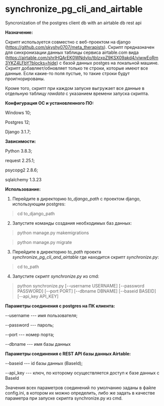 # synchronize_pg_cli_and_airtable
Syncronization of the postgres client db with an airtable db rest api


**Назначение:**


Скрипт используется совместно с веб-проектом на django (https://github.com/skyshy0707/meta_therapists).
Скрипт предназначен для синхронизации данных таблицы сервиса airtable.com вида (https://airtable.com/shrlHQArEK0WNdylo/tblzxpZ9KSX09akd4/viwwEoRm3YKZ4LFbY?blocks=hide) с базой данных postges на локальной машине.
Скрипт добавляет/обновляет только те строки, которые имеют все данные. Если какие-то поля пустые, то такие строки будут проигнорированы.

Кроме того, скрипт при каждом запуске выгружает все данные в отдельную таблицу *rawdata* с указанием времени запуска скрипта.


**Конфигурация ОС и установленного ПО:**


Windows 10;

Postgres 12;

Django 3.1.7;


**Зависимости:**


Python 3.8.3;

request 2.25.1;

psycopg2 2.8.6;

sqlalchemy 1.3.23


**Использование:**

1) Перейдите в директорию *to_django_path* с проектом django, использующим postgres:


>cd to_django_path


2) Запустите команды создания необходимых баз данных:

>python manage.py makemigrations

>python manage.py migrate


3) Перейдите в директорию *to_path* проекта *synchronize_pg_cli_and_airtable* где находится скрипт *synchronize.py*:


>cd to_path


4) Запустите скрипт *synchronize.py* из cmd:


>python synchronize.py [--username USERNAME] [--password PASSWORD] [--port PORT] [--dbname DBNAME] [--baseid BASEID] [--api_key API_KEY]



**Параметры соединения с postgres на ПК клиента:**


--username --- имя пользователя;

--password --- пароль;

--port --- номер порта;

--dbname --- имя базы данных

**Параметры соединения с REST API базы данных Airtable:**


--baseid --- id базы данных (BaseId);

--api_key --- ключ, по которому осуществляется доступ к базе данных с BaseId



Значения всех параметров соединений по умолчанию заданы в файле config.ini, в котором их можно определить, либо же задать в качестве параметра при запуске скрипта synchronize.py из cmd.
